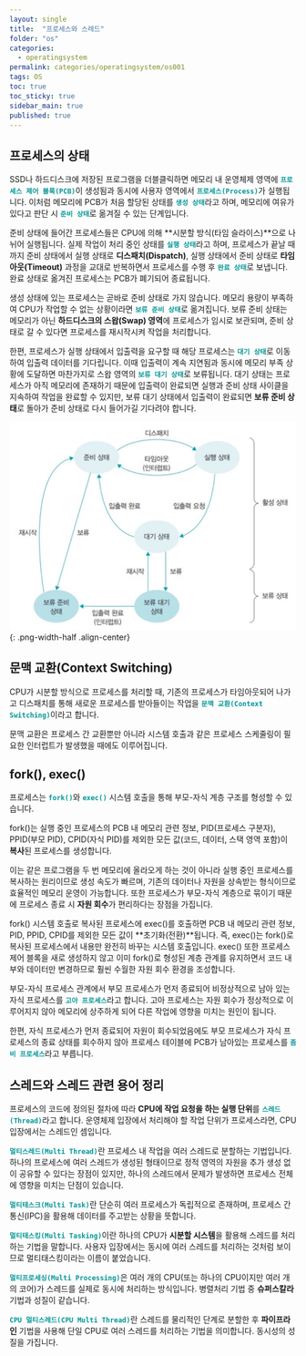 ```yaml
---
layout: single
title:  "프로세스와 스레드"
folder: "os"
categories:
  - operatingsystem
permalink: categories/operatingsystem/os001
tags: OS
toc: true
toc_sticky: true
sidebar_main: true
published: true
---
```


## 프로세스의 상태
SSD나 하드디스크에 저장된 프로그램을 더블클릭하면 메모리 내 운영체제 영역에 <span style="color: rgb(3, 150, 150); font-weight: bold;">`프로세스 제어 블록(PCB)`</span>이 생성됨과 동시에 사용자 영역에서 <span style="color: rgb(3, 150, 150); font-weight: bold;">`프로세스(Process)`</span>가 실행됩니다. 이처럼 메모리에 PCB가 처음 할당된 상태를 <span style="color: rgb(3, 150, 150); font-weight: bold;">`생성 상태`</span>라고 하며, 메모리에 여유가 있다고 판단 시 <span style="color: rgb(3, 150, 150); font-weight: bold;">`준비 상태`</span>로 옮겨질 수 있는 단계입니다.

준비 상태에 들어간 프로세스들은 CPU에 의해 **시분할 방식(타임 슬라이스)**으로 나뉘어 실행됩니다. 실제 작업이 처리 중인 상태를 <span style="color: rgb(3, 150, 150); font-weight: bold;">`실행 상태`</span>라고 하며, 프로세스가 끝날 때까지 준비 상태에서 실행 상태로 **디스패치(Dispatch)**, 실행 상태에서 준비 상태로 **타임아웃(Timeout)** 과정을 교대로 반복하면서 프로세스를 수행 후 <span style="color: rgb(3, 150, 150); font-weight: bold;">`완료 상태`</span>로 보냅니다. 완료 상태로 옮겨진 프로세스는 PCB가 폐기되어 종료됩니다.

생성 상태에 있는 프로세스는 곧바로 준비 상태로 가지 않습니다. 메모리 용량이 부족하여 CPU가 작업할 수 없는 상황이라면 <span style="color: rgb(3, 150, 150); font-weight: bold;">`보류 준비 상태`</span>로 옮겨집니다. 보류 준비 상태는 메모리가 아닌 **하드디스크의 스왑(Swap) 영역**에 프로세스가 임시로 보관되며, 준비 상태로 갈 수 있다면 프로세스를 재시작시켜 작업을 처리합니다.

한편, 프로세스가 실행 상태에서 입출력을 요구할 때 해당 프로세스는 <span style="color: rgb(3, 150, 150); font-weight: bold;">`대기 상태`</span>로 이동하여 입출력 데이터를 기다립니다. 이때 입출력이 계속 지연됨과 동시에 메모리 부족 상황에 도달하면 마찬가지로 스왑 영역의 <span style="color: rgb(3, 150, 150); font-weight: bold;">`보류 대기 상태`</span>로 보류됩니다. 대기 상태는 프로세스가 아직 메모리에 존재하기 때문에 입출력이 완료되면 실행과 준비 상태 사이클을 지속하여 작업을 완료할 수 있지만, 보류 대기 상태에서 입출력이 완료되면 **보류 준비 상태**로 돌아가 준비 상태로 다시 들어가길 기다려야 합니다.

![png](/assets/os/process_state.png){: .png-width-half .align-center}
<br>

## 문맥 교환(Context Switching)
CPU가 시분할 방식으로 프로세스를 처리할 때, 기존의 프로세스가 타임아웃되어 나가고 디스패치를 통해 새로운 프로세스를 받아들이는 작업을 <span style="color: rgb(3, 150, 150); font-weight: bold;">`문맥 교환(Context Switching)`</span>이라고 합니다.

문맥 교환은 프로세스 간 교환뿐만 아니라 시스템 호출과 같은 프로세스 스케줄링이 필요한 인터럽트가 발생했을 때에도 이루어집니다.

## fork(), exec()
프로세스는 <span style="color: rgb(3, 150, 150); font-weight: bold;">`fork()`</span>와 <span style="color: rgb(3, 150, 150); font-weight: bold;">`exec()`</span> 시스템 호출을 통해 부모-자식 계층 구조를 형성할 수 있습니다.

fork()는 실행 중인 프로세스의 PCB 내 메모리 관련 정보, PID(프로세스 구분자), PPID(부모 PID), CPID(자식 PID)를 제외한 모든 값(코드, 데이터, 스택 영역 포함)이 **복사**된 프로세스를 생성합니다.

이는 같은 프로그램을 두 번 메모리에 올라오게 하는 것이 아니라 실행 중인 프로세스를 복사하는 원리이므로 생성 속도가 빠르며, 기존의 데이터나 자원을 상속받는 형식이므로 효율적인 메모리 운영이 가능합니다. 또한 프로세스가 부모-자식 계층으로 묶이기 때문에 프로세스 종료 시 **자원 회수**가 편리하다는 장점을 가집니다.

fork() 시스템 호출로 복사된 프로세스에 exec()를 호출하면 PCB 내 메모리 관련 정보, PID, PPID, CPID를 제외한 모든 값이 **초기화(전환)**됩니다. 즉, exec()는 fork()로 복사된 프로세스에서 내용만 완전히 바꾸는 시스템 호출입니다. exec() 또한 프로세스 제어 블록을 새로 생성하지 않고 이미 fork()로 형성된 계층 관계를 유지하면서 코드 내부와 데이터만 변경하므로 훨씬 수월한 자원 회수 환경을 조성합니다.

부모-자식 프로세스 관계에서 부모 프로세스가 먼저 종료되어 비정상적으로 남아 있는 자식 프로세스를 <span style="color: rgb(3, 150, 150); font-weight: bold;">`고아 프로세스`</span>라고 합니다. 고아 프로세스는 자원 회수가 정상적으로 이루어지지 않아 메모리에 상주하게 되어 다른 작업에 영향을 미치는 원인이 됩니다.

한편, 자식 프로세스가 먼저 종료되어 자원이 회수되었음에도 부모 프로세스가 자식 프로세스의 종료 상태를 회수하지 않아 프로세스 테이블에 PCB가 남아있는 프로세스를 <span style="color: rgb(3, 150, 150); font-weight: bold;">`좀비 프로세스`</span>라고 부릅니다.

## 스레드와 스레드 관련 용어 정리
프로세스의 코드에 정의된 절차에 따라 **CPU에 작업 요청을 하는 실행 단위**를 <span style="color: rgb(3, 150, 150); font-weight: bold;">`스레드(Thread)`</span>라고 합니다. 운영체제 입장에서 처리해야 할 작업 단위가 프로세스라면, CPU 입장에서는 스레드인 셈입니다.

<span style="color: rgb(3, 150, 150); font-weight: bold;">`멀티스레드(Multi Thread)`</span>란 프로세스 내 작업을 여러 스레드로 분할하는 기법입니다. 하나의 프로세스에 여러 스레드가 생성된 형태이므로 정적 영역의 자원을 추가 생성 없이 공유할 수 있다는 장점이 있지만, 하나의 스레드에서 문제가 발생하면 프로세스 전체에 영향을 미치는 단점이 있습니다.

<span style="color: rgb(3, 150, 150); font-weight: bold;">`멀티태스크(Multi Task)`</span>란 단순히 여러 프로세스가 독립적으로 존재하며, 프로세스 간 통신(IPC)을 활용해 데이터를 주고받는 상황을 뜻합니다.

<span style="color: rgb(3, 150, 150); font-weight: bold;">`멀티태스킹(Multi Tasking)`</span>이란 하나의 CPU가 **시분할 시스템**을 활용해 스레드를 처리하는 기법을 말합니다. 사용자 입장에서는 동시에 여러 스레드를 처리하는 것처럼 보이므로 멀티태스킹이라는 이름이 붙었습니다.

<span style="color: rgb(3, 150, 150); font-weight: bold;">`멀티프로세싱(Multi Processing)`</span>은 여러 개의 CPU(또는 하나의 CPU이지만 여러 개의 코어)가 스레드를 실제로 동시에 처리하는 방식입니다. 병렬처리 기법 중 **슈퍼스칼라** 기법과 성질이 같습니다.

<span style="color: rgb(3, 150, 150); font-weight: bold;">`CPU 멀티스레드(CPU Multi Thread)`</span>란 스레드를 물리적인 단계로 분할한 후 **파이프라인** 기법을 사용해 단일 CPU로 여러 스레드를 처리하는 기법을 의미합니다. 동시성의 성질을 가집니다.